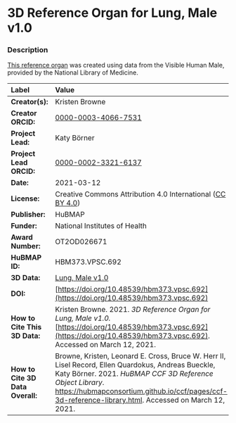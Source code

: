# 3D Reference Organ for Lung, Male v1.0

### Description
[This reference organ](https://hubmapconsortium.github.io/ccf/pages/ccf-3d-reference-library.html) was created using data from the Visible Human Male, provided by the National Library of Medicine.

| Label | Value |
| :------------- |:-------------|
| **Creator(s):** | Kristen Browne |
| **Creator ORCID:** | [0000-0003-4066-7531](https://orcid.org/0000-0003-4066-7531) |
| **Project Lead:** | Katy B&ouml;rner |
| **Project Lead ORCID:** | [0000-0002-3321-6137](https://orcid.org/0000-0002-3321-6137) |
| **Date:** | 2021-03-12 |
| **License:** | Creative Commons Attribution 4.0 International ([CC BY 4.0](https://creativecommons.org/licenses/by/4.0/)) |
| **Publisher:** | HuBMAP |
| **Funder:** | National Institutes of Health |
| **Award Number:** | OT2OD026671 |
| **HuBMAP ID:** | HBM373.VPSC.692 |
| **3D Data:** | [Lung, Male v1.0](https://hubmapconsortium.github.io/ccf-releases/v1.0/models/VH_M_Lung.glb) |
| **DOI:** | [https://doi.org/10.48539/hbm373.vpsc.692](https://doi.org/10.48539/hbm373.vpsc.692) |
| **How to Cite This 3D Data:** | Kristen Browne. 2021. *3D Reference Organ for Lung, Male v1.0.* [https://doi.org/10.48539/hbm373.vpsc.692](https://doi.org/10.48539/hbm373.vpsc.692). Accessed on March 12, 2021. |
| **How to Cite 3D Data Overall:** | Browne, Kristen, Leonard E. Cross, Bruce W. Herr II, Lisel Record, Ellen Quardokus, Andreas Bueckle, Katy B&ouml;rner. 2021. *HuBMAP CCF 3D Reference Object Library*. https://hubmapconsortium.github.io/ccf/pages/ccf-3d-reference-library.html. Accessed on March 12, 2021. |